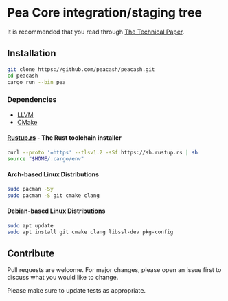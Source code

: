 # Pea Core integration/staging tree

It is recommended that you read through [The Technical Paper](https://github.com/peacash/paper/blob/main/README.md).

## Installation

```bash
git clone https://github.com/peacash/peacash.git
cd peacash
cargo run --bin pea
```

### Dependencies

* [LLVM](https://github.com/llvm/llvm-project/releases)
* [CMake](https://github.com/Kitware/CMake/releases)

#### [Rustup.rs](https://rustup.rs/) - The Rust toolchain installer

```bash
curl --proto '=https' --tlsv1.2 -sSf https://sh.rustup.rs | sh
source "$HOME/.cargo/env"
```

#### Arch-based Linux Distributions

```bash
sudo pacman -Sy
sudo pacman -S git cmake clang
```

#### Debian-based Linux Distributions

```bash
sudo apt update
sudo apt install git cmake clang libssl-dev pkg-config
```

## Contribute

Pull requests are welcome. For major changes, please open an issue first to discuss what you would like to change.

Please make sure to update tests as appropriate.
